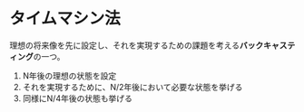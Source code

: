 # タイムマシン法

理想の将来像を先に設定し、それを実現するための課題を考える**バックキャスティング**の一つ。

1. N年後の理想の状態を設定
2. それを実現するために、N/2年後において必要な状態を挙げる
3. 同様にN/4年後の状態も挙げる
